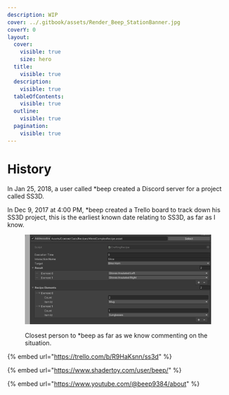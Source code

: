 ```yaml
---
description: WIP
cover: ../.gitbook/assets/Render_Beep_StationBanner.jpg
coverY: 0
layout:
  cover:
    visible: true
    size: hero
  title:
    visible: true
  description:
    visible: true
  tableOfContents:
    visible: true
  outline:
    visible: true
  pagination:
    visible: true
---
```


# History

In Jan 25, 2018, a user called \*beep created a Discord server for a project called SS3D.

In Dec 9, 2017 at 4:00 PM, \*beep created a Trello board to track down his SS3D project, this is the earliest known date relating to SS3D, as far as I know.

<figure><img src="../.gitbook/assets/image.png" alt=""><figcaption><p>Closest person to  *beep as far as we know commenting on the situation.</p></figcaption></figure>

&#x20;

{% embed url="https://trello.com/b/R9HaKsnn/ss3d" %}

{% embed url="https://www.shadertoy.com/user/beep/" %}

{% embed url="https://www.youtube.com/@beep9384/about" %}
